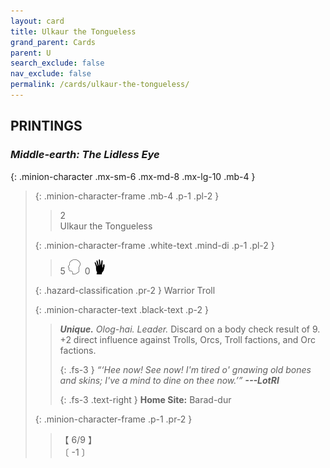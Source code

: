```yaml
---
layout: card
title: Ulkaur the Tongueless
grand_parent: Cards
parent: U
search_exclude: false
nav_exclude: false
permalink: /cards/ulkaur-the-tongueless/
---
```


## PRINTINGS


### _Middle-earth: The Lidless Eye_

{: .minion-character .mx-sm-6 .mx-md-8 .mx-lg-10 .mb-4 }
> {: .minion-character-frame .mb-4 .p-1 .pl-2 }
> > <div class="hazard-mp">2</div>
> > <div class="card-name">Ulkaur the Tongueless</div>
>
> {: .minion-character-frame .white-text .mind-di .p-1 .pl-2 }
> > 5 ![](/assets/images/mind.svg)&ensp;0 ![](/assets/images/di.svg)
>
> {: .hazard-classification .pr-2 }
> Warrior Troll
>
> {: .minion-character-text .black-text .p-2 }
> > _**Unique.**_ _Olog-hai._ _Leader._ Discard on a body check result of 9. +2 direct influence against Trolls, Orcs, Troll factions, and Orc factions. 
> > 
> > {: .fs-3 } 
> > _“‘Hee now! See now! I'm tired o' gnawing old bones and skins; I've a mind to dine on thee now.’”_ ***---&#65279;LotRI***  
> > 
> > {: .fs-3 .text-right } 
> > **Home Site:** Barad-dur 
>
> {: .minion-character-frame .p-1 .pr-2 }
> > <div class="card-shield">【 6/9 】</div>
> > <div class="card-corruption-white">〔 -1 〕</div>
